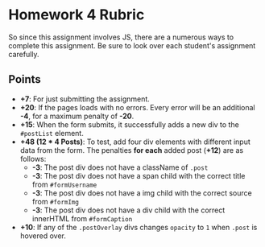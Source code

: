 # Homework 4 Rubric

So since this assignment involves JS, there are a numerous ways to complete this assignment. Be sure to look over each student's assignment carefully.

## Points

-  **+7**: For just submitting the assignment.
-  **+20**: If the pages loads with no errors. Every error will be an additional
   **-4**, for a maximum penalty of **-20**.
-  **+15**: When the form submits, it successfully adds a new div to the
   `#postList` element.
-  **+48 (12 \* 4 Posts)**: To test, add four div elements with different input data from
   the form. The penalties **for each** added post (**+12**) are as follows:
   -  **-3**: The post div does not have a className of `.post`
   -  **-3**: The post div does not have a span child with the correct title from
      `#formUsername`
   -  **-3**: The post div does not have a img child with the correct source from
      `#formImg`
   -  **-3**: The post div does not have a div child with the correct innerHTML
      from `#formCaption`
-  **+10**: If any of the `.postOverlay` divs changes `opacity` to `1` when `.post` is hovered over.
